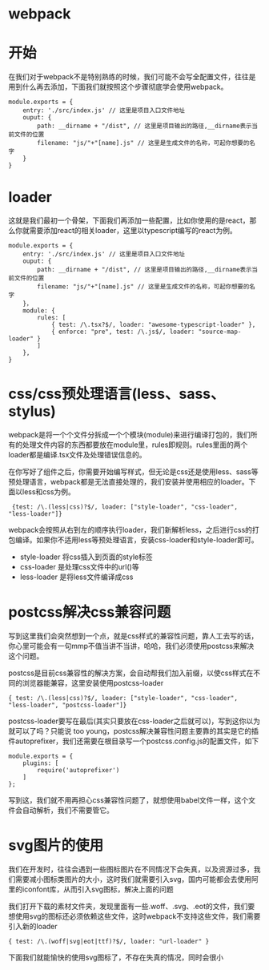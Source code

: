 # webpack
# 开始

在我们对于webpack不是特别熟练的时候，我们可能不会写全配置文件，往往是用到什么再去添加，下面我们就按照这个步骤彻底学会使用webpack。
```
module.exports = {
    entry: './src/index.js' // 这里是项目入口文件地址
    ouput: {
        path: __dirname + "/dist", // 这里是项目输出的路径,__dirname表示当前文件的位置
        filename: "js/"+"[name].js" // 这里是生成文件的名称，可起你想要的名字
    }
}
```

# loader
这就是我们最初一个骨架，下面我们再添加一些配置，比如你使用的是react，那么你就需要添加react的相关loader，这里以typescript编写的react为例。
```
module.exports = {
    entry: './src/index.js' // 这里是项目入口文件地址
    ouput: {
        path: __dirname + "/dist", // 这里是项目输出的路径,__dirname表示当前文件的位置
        filename: "js/"+"[name].js" // 这里是生成文件的名称，可起你想要的名字
    }，
    module: {
        rules: [
            { test: /\.tsx?$/, loader: "awesome-typescript-loader" },
            { enforce: "pre", test: /\.js$/, loader: "source-map-loader" }
        ]
    },
}
```
# css/css预处理语言(less、sass、stylus)
webpack是将一个个文件分拆成一个个模块(module)来进行编译打包的，我们所有的处理文件内容的东西都要放在module里，rules即规则。rules里面的两个loader都是编译.tsx文件及处理错误信息的。

在你写好了组件之后，你需要开始编写样式，但无论是css还是使用less、sass等预处理语言，webpack都是无法直接处理的，我们安装并使用相应的loader。下面以less和css为例。
```
 {test: /\.(less|css)?$/, loader: ["style-loader", "css-loader", "less-loader"]}
 ```
 webpack会按照从右到左的顺序执行loader，我们新解析less，之后进行css的打包编译。如果你不适用less等预处理语言，安装css-loader和style-loader即可。

* style-loader 将css插入到页面的style标签
* css-loader 是处理css文件中的url()等
* less-loader 是将less文件编译成css

# postcss解决css兼容问题
写到这里我们会突然想到一个点，就是css样式的兼容性问题，靠人工去写的话，你心里可能会有一句mmp不值当讲不当讲，哈哈，我们必须使用postcss来解决这个问题。

postcss是目前css兼容性的解决方案，会自动帮我们加入前缀，以使css样式在不同的浏览器能兼容，这里安装使用postcss-loader
```
{ test: /\.(less|css)?$/, loader: ["style-loader", "css-loader", "less-loader", "postcss-loader"]}
```
postcss-loader要写在最后(其实只要放在css-loader之后就可以)，写到这你以为就可以了吗？只能说 too young，postcss解决兼容性问题主要靠的其实是它的插件autoprefixer，我们还需要在根目录写一个postcss.config.js的配置文件，如下
```
module.exports = {
    plugins: [
        require('autoprefixer')
    ]
};
```
写到这，我们就不用再担心css兼容性问题了，就想使用babel文件一样，这个文件会自动解析，我们不需要管它。
# svg图片的使用

我们在开发时，往往会遇到一些图标图片在不同情况下会失真，以及资源过多，我们需要减小图标类图片的大小，这时我们就需要引入svg，国内可能都会去使用阿里的iconfont库，从而引入svg图标，解决上面的问题

我们打开下载的素材文件夹，发现里面有一些.woff、.svg、.eot的文件，我们要想使用svg的图标还必须依赖这些文件，这时webpack不支持这些文件，我们需要引入新的loader
```
{ test: /\.(woff|svg|eot|ttf)?$/, loader: "url-loader" }
```
下面我们就能愉快的使用svg图标了，不存在失真的情况，同时会很小

